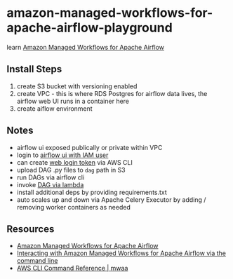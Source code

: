 # amazon-managed-workflows-for-apache-airflow-playground

learn [Amazon Managed Workflows for Apache Airflow](https://docs.aws.amazon.com/mwaa/index.html)

## Install Steps

1. create S3 bucket with versioning enabled
2. create VPC - this is where RDS Postgres for airflow data lives, the airflow web UI runs in a container here
3. create aiflow environment

## Notes

* airflow ui exposed publically or private within VPC
* login to [airflow ui with IAM user](https://docs.aws.amazon.com/mwaa/latest/userguide/access-airflow-ui.html)
* can create [web login token](https://docs.aws.amazon.com/mwaa/latest/userguide/access-airflow-ui.html#call-mwaa-apis-web) via AWS CLI
* upload DAG .py files to `dag` path in S3
* run DAGs via airflow cli
* invoke [DAG via lambda](https://docs.aws.amazon.com/mwaa/latest/userguide/samples-lambda.html)
* install additional deps by providing requirements.txt
* auto scales up and down via Apache Celery Executor by adding / removing worker containers as needed

## Resources

* [Amazon Managed Workflows for Apache Airflow](https://docs.aws.amazon.com/mwaa/index.html)
* [Interacting with Amazon Managed Workflows for Apache Airflow via the command line](https://dev.to/aws/interacting-with-amazon-managed-workflows-for-apache-airflow-via-the-command-line-4e91)
* [AWS CLI Command Reference | mwaa](https://awscli.amazonaws.com/v2/documentation/api/latest/reference/mwaa/index.html)
